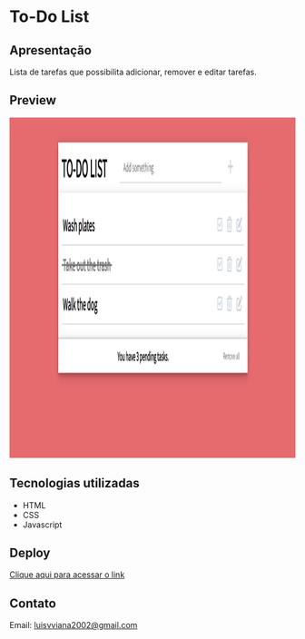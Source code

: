# To-Do List

## Apresentação
Lista de tarefas que possibilita adicionar, remover e editar tarefas.

## Preview 

<img width="1600" height="600" src="src/assets/to_readme/preview.png">

## Tecnologias utilizadas 
- HTML
- CSS
- Javascript

## Deploy
[Clique aqui para acessar o link](https://serpicode.github.io/To-Do-List/)

## Contato
Email: luisvviana2002@gmail.com
